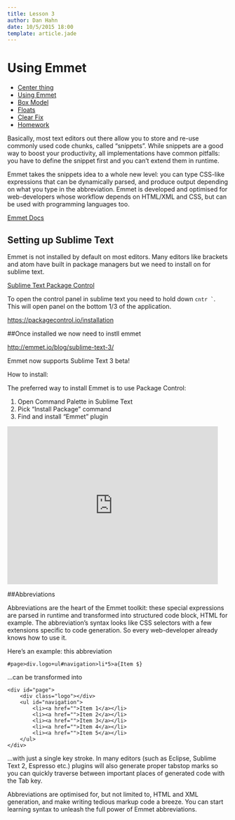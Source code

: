 ```yaml
---
title: Lesson 3
author: Dan Hahn
date: 10/5/2015 18:00
template: article.jade
---
```


# Using Emmet

* [Center thing]()
* [Using Emmet](emmet.html)
* [Box Model](box-model.html)
* [Floats](floats.html)
* [Clear Fix](clear-fix.html)
* [Homework](homework.html)

Basically, most text editors out there allow you to store and re-use commonly used code chunks, called “snippets”. While snippets are a good way to boost your productivity, all implementations have common pitfalls: you have to define the snippet first and you can’t extend them in runtime.

Emmet takes the snippets idea to a whole new level: you can type CSS-like expressions that can be dynamically parsed, and produce output depending on what you type in the abbreviation. Emmet is developed and optimised for web-developers whose workflow depends on HTML/XML and CSS, but can be used with programming languages too.

<a href="http://docs.emmet.io/" class="btn" target="\_blank">Emmet Docs <i class="fa fa-book"></i></a>

## Setting up Sublime Text

Emmet is not installed by default on most editors.  Many editors like brackets and atom have built in package managers but we need to install on for sublime text.

<a href="https://packagecontrol.io/" class="btn" target="\_blank">Sublime Text Package Control <i class="fa fa-external-link"></i></a>

To open the control panel in sublime text you need to hold down <code>cntr \`</code>.  This will open panel on the bottom 1/3 of the application.

https://packagecontrol.io/installation

##Once installed we now need to instll emmet

http://emmet.io/blog/sublime-text-3/

Emmet now supports Sublime Text 3 beta!

How to install:

The preferred way to install Emmet is to use Package Control:

1. Open Command Palette in Sublime Text
2. Pick “Install Package” command
3. Find and install “Emmet” plugin

<iframe width="480" height="360" src="https://www.youtube.com/embed/blGzzrmS34k" frameborder="0" allowfullscreen></iframe>

##Abbreviations

Abbreviations are the heart of the Emmet toolkit: these special expressions are parsed in runtime and transformed into structured code block, HTML for example. The abbreviation’s syntax looks like CSS selectors with a few extensions specific to code generation. So every web-developer already knows how to use it.

Here’s an example: this abbreviation

    #page>div.logo+ul#navigation>li*5>a{Item $}

...can be transformed into

    <div id="page">
        <div class="logo"></div>
        <ul id="navigation">
            <li><a href="">Item 1</a></li>
            <li><a href="">Item 2</a></li>
            <li><a href="">Item 3</a></li>
            <li><a href="">Item 4</a></li>
            <li><a href="">Item 5</a></li>
        </ul>
    </div>

...with just a single key stroke. In many editors (such as Eclipse, Sublime Text 2, Espresso etc.) plugins will also generate proper tabstop marks so you can quickly traverse between important places of generated code with the Tab key.

Abbreviations are optimised for, but not limited to, HTML and XML generation, and make writing tedious markup code a breeze. You can start learning syntax to unleash the full power of Emmet abbreviations.
